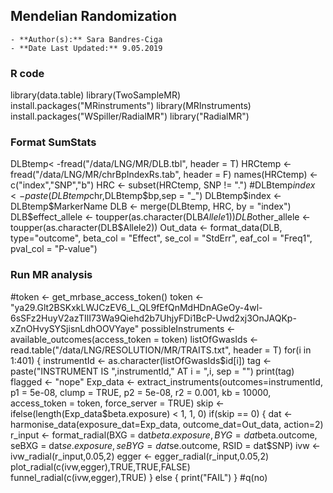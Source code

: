 ## Mendelian Randomization 

	- **Author(s):** Sara Bandres-Ciga
	- **Date Last Updated:** 9.05.2019

### R code

library(data.table)
library(TwoSampleMR)
install.packages("MRinstruments")
library(MRInstruments)
install.packages("WSpiller/RadialMR")
library("RadialMR")

### Format SumStats

DLBtemp< -fread("/data/LNG/MR/DLB.tbl", header = T)
HRCtemp <- fread("/data/LNG/MR/chrBpIndexRs.tab", header = F)
names(HRCtemp) <- c("index","SNP","b")
HRC <- subset(HRCtemp, SNP != ".")
#DLBtemp$index <- paste(DLBtemp$chr,DLBtemp$bp,sep = "_")
DLBtemp$index <- DLBtemp$MarkerName
DLB <- merge(DLBtemp, HRC, by = "index")
DLB$effect_allele <- toupper(as.character(DLB$Allele1))
DLB$other_allele <- toupper(as.character(DLB$Allele2))
Out_data <- format_data(DLB, type="outcome", beta_col = "Effect", se_col = "StdErr", eaf_col = "Freq1", pval_col = "P-value")

### Run MR analysis

#token <- get_mrbase_access_token()
token <- "ya29.Glt2BSKxkLWJCzEV6_L_QL9fEfQnMdHDnAGeOy-4wl-6sSFz2HuyV2azTIlI73Wa9Qiehd2b7UhjyFDi1BcP-Uwd2xj3OnJAQKp-xZnOHvySYSjisnLdhOOVYaye"
possibleInstruments <- available_outcomes(access_token = token)
listOfGwasIds <- read.table("/data/LNG/RESOLUTION/MR/TRAITS.txt", header = T)
for(i in 1:401)
{
  instrumentId <- as.character(listOfGwasIds$id[i])
  tag <- paste("INSTRUMENT IS ",instrumentId," AT i = ",i, sep = "")
  print(tag)
  flagged <- "nope"
  Exp_data <- extract_instruments(outcomes=instrumentId, p1 = 5e-08, clump = TRUE, p2 = 5e-08,
                                  r2 = 0.001, kb = 10000, access_token = token,
                                  force_server = TRUE)
  skip <- ifelse(length(Exp_data$beta.exposure) < 1, 1, 0)
  if(skip == 0)
  {
   dat <- harmonise_data(exposure_dat=Exp_data, outcome_dat=Out_data, action=2)
   r_input <- format_radial(BXG = dat$beta.exposure, BYG = dat$beta.outcome, seBXG = dat$se.exposure,seBYG =dat$se.outcome, RSID = dat$SNP)
   ivw <- ivw_radial(r_input,0.05,2)
   egger <- egger_radial(r_input,0.05,2)
   plot_radial(c(ivw,egger),TRUE,TRUE,FALSE)
   funnel_radial(c(ivw,egger),TRUE)
   }
else
{
print("FAIL")
}
#q(no)